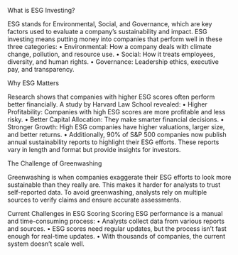 What is ESG Investing?

ESG stands for Environmental, Social, and Governance, which are key factors used to evaluate a company’s sustainability and impact. ESG investing means putting money into companies that perform well in these three categories:
•	Environmental: How a company deals with climate change, pollution, and resource use.
•	Social: How it treats employees, diversity, and human rights.
•	Governance: Leadership ethics, executive pay, and transparency.

Why ESG Matters

Research shows that companies with higher ESG scores often perform better financially. A study by Harvard Law School revealed:
•	Higher Profitability: Companies with high ESG scores are more profitable and less risky.
•	Better Capital Allocation: They make smarter financial decisions.
•	Stronger Growth: High ESG companies have higher valuations, larger size, and better returns.
•	Additionally, 90% of S&P 500 companies now publish annual sustainability reports to highlight their ESG efforts. These reports vary in length and format but provide insights for investors.

The Challenge of Greenwashing

Greenwashing is when companies exaggerate their ESG efforts to look more sustainable than they really are. This makes it harder for analysts to trust self-reported data. To avoid greenwashing, analysts rely on multiple sources to verify claims and ensure accurate assessments.

Current Challenges in ESG Scoring
Scoring ESG performance is a manual and time-consuming process:
•	Analysts collect data from various reports and sources.
•	ESG scores need regular updates, but the process isn’t fast enough for real-time updates.
•	With thousands of companies, the current system doesn’t scale well.
